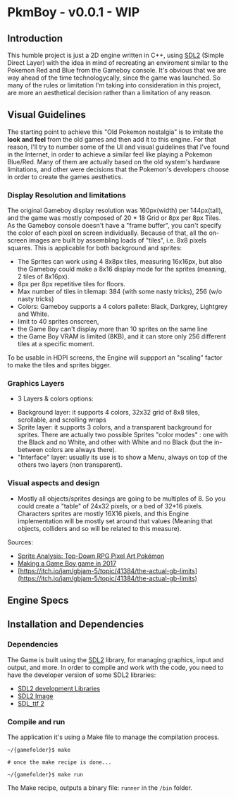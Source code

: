 # PkmBoy - v0.0.1 - WIP

## Introduction
This humble project is just a 2D engine written in C++, using [SDL2](https://www.libsdl.org/index.php) (Simple Direct Layer) with the idea in mind of recreating an enviroment similar to the Pokemon Red and Blue from the Gameboy console. It's obvious that we are way ahead of the time technologycally, since the game was launched. So many of the rules or limitation I'm taking into consideration in this project, are more an aesthetical decision rather than a limitation of any reason.
 
## Visual Guidelines
The starting point to achieve this "Old Pokemon nostalgia" is to imitate the **look and feel** from the old games and then add it to this engine. For that reason, I'll try to number some of the UI and visual guidelines that I've found in the Internet, in order to achieve a similar feel like playing a Pokemon Blue/Red. Many of them are actually based on the old system's hardware limitations, and other were decisions that the Pokemon's developers choose in order to create the games aesthetics.

### Display Resolution and limitations
The original Gameboy display resolution was 160px(width) per 144px(tall), and the game was mostly composed of 20 * 18 Grid or 8px per 8px Tiles.
As the Gameboy console doesn't have a "frame buffer", you can't specify the color of each pixel on screen individually. Because of that, all the on-screen images are built by assembling loads of "tiles", i.e. 8x8 pixels squares. This is applicable for both background and sprites:

- The Sprites can work using 4 8x8px tiles, measuring 16x16px, but also the Gameboy could make a 8x16 display mode for the sprites (meaning, 2 tiles of 8x16px).
- 8px per 8px repetitive tiles for floors.
- Max number of tiles in tilemap: 384 (with some nasty tricks), 256 (w/o nasty tricks)
- Colors: Gameboy supports a 4 colors pallete: Black, Darkgrey, Lightgrey and White. 
- limit to 40 sprites onscreen,
- the Game Boy can't display more than 10 sprites on the same line
- the Game Boy VRAM is limited (8KB), and it can store only 256 different tiles at a specific moment.

To be usable in HDPI screens, the Engine will suppport an "scaling" factor to make the tiles and sprites bigger.

### Graphics Layers
- 3 Layers & colors options:
* Background layer: it supports 4 colors, 32x32 grid of 8x8 tiles, scrollable, and scrolling wraps
* Sprite layer: it supports 3 colors, and a transparent background for sprites.
There are actually two possible Sprites "color modes" : one with the Black and no White, and other with White and no Black (but the in-between colors are always there). 
* "Interface" layer: usually its use is to show a Menu, always on top of the others two layers (non transparent).

### Visual aspects and design
- Mostly all objects/sprites desings are going to be multiples of 8. So you could create a "table" of 24x32 pixels, or a bed of 32*16 pixels. Characters sprites are mostly 16X16 pixels, and this Engine implementation will be mostly set around that values (Meaning that objects, colliders and so will be related to this measure). 

Sources:
- [Sprite Analysis: Top-Down RPG Pixel Art Pokémon](https://www.youtube.com/watch?v=gwF0L55kIgg)
- [Making a Game Boy game in 2017](https://www.gamasutra.com/blogs/DoctorLudos/20171207/311143/Making_a_Game_Boy_game_in_2017_A_quotSheep_It_Upquot_PostMortem_part_12.php)
- [https://itch.io/jam/gbjam-5/topic/41384/the-actual-gb-limits](https://itch.io/jam/gbjam-5/topic/41384/the-actual-gb-limits)
## Engine Specs

## Installation and Dependencies

### Dependencies
The Game is built using the [SDL2](https://www.libsdl.org/index.php) library, for managing graphics, input and output, and more. In order to compile and work with the code, you need to have the developer version of some SDL2 libraries:
- [SDL2 development Libraries](https://www.libsdl.org/download-2.0.php)
- [SDL2 Image](https://www.libsdl.org/projects/SDL_image/) 
- [SDL_ttf 2](https://www.libsdl.org/projects/SDL_ttf/)

### Compile and run
The application it's using a Make file to manage the compilation process.
```
~/{gamefolder}$ make 

# once the make recipe is done...

~/{gamefolder}$ make run 
```
The Make recipe, outputs a binary file: `runner` in the `/bin` folder. 